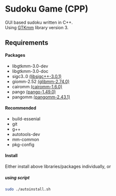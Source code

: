 # Sudoku Game (CPP)
GUI based sudoku written in C++.  
Using [GTKmm](https://gtkmm.org/en/) library version 3.
   

## Requirements


#### Packages
- libgtkmm-3.0-dev
- libgtkmm-3.0-doc
- sigc3..0 [(libsigc++-3.0.1)](https://download.gnome.org/sources/libsigc++/3.0/libsigc%2B%2B-3.0.1.tar.xz)
- giomm-2.52 [(glibmm-2.74.0)](ttps://download.gnome.org/sources/glibmm/2.74/glibmm-2.74.0.tar.xz)
- cairomm [(cairomm-1.6.0)](https://www.cairographics.org/releases/cairomm-1.6.0.tar.gz)
- pango [(pango-1.49.0)](https://download.gnome.org/sources/pango/1.49/pango-1.49.0.tar.xz)
- pangomm [(pangomm-2.43.1)](https://download.gnome.org/sources/pangomm/2.43/pangomm-2.43.1.tar.xz)

#### Recommended
- build-essenial
- git
- g++
- autotools-dev
- mm-common
- pkg-config


#### Install
Either install above libraries/packages individually, or

##### using script  
```sh
sudo ./autoinstall.sh
```
